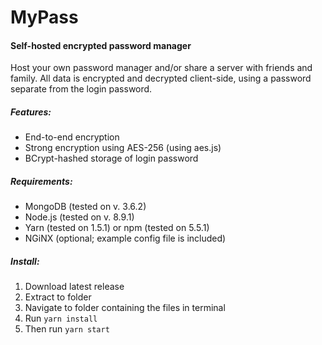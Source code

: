 # MyPass
#### Self-hosted encrypted password manager

Host your own password manager and/or share a server with friends and family.
All data is encrypted and decrypted client-side, 
using a password separate from the login password.



##### Features:
* End-to-end encryption
* Strong encryption using AES-256 (using aes.js)
* BCrypt-hashed storage of login password


##### Requirements:
* MongoDB (tested on v. 3.6.2)
* Node.js (tested on v. 8.9.1)
* Yarn (tested on 1.5.1) or npm (tested on 5.5.1)
* NGiNX (optional; example config file is included)


##### Install:
1. Download latest release
2. Extract to folder 
3. Navigate to folder containing the files in terminal
4. Run `yarn install`
5. Then run `yarn start`


